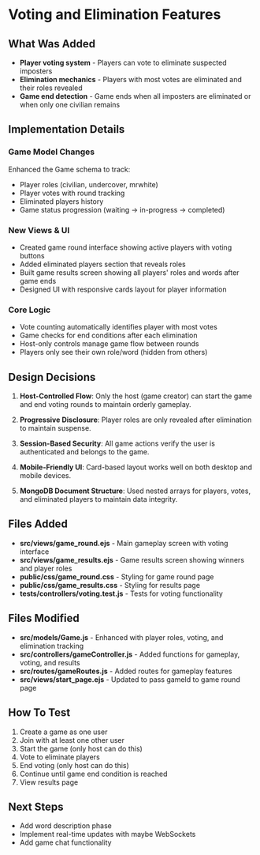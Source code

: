 # Voting and Elimination Features

## What Was Added

- **Player voting system** - Players can vote to eliminate suspected imposters
- **Elimination mechanics** - Players with most votes are eliminated and their roles revealed
- **Game end detection** - Game ends when all imposters are eliminated or when only one civilian remains

## Implementation Details

### Game Model Changes

Enhanced the Game schema to track:

- Player roles (civilian, undercover, mrwhite)
- Player votes with round tracking
- Eliminated players history
- Game status progression (waiting → in-progress → completed)

### New Views & UI

- Created game round interface showing active players with voting buttons
- Added eliminated players section that reveals roles
- Built game results screen showing all players' roles and words after game ends
- Designed UI with responsive cards layout for player information

### Core Logic

- Vote counting automatically identifies player with most votes
- Game checks for end conditions after each elimination
- Host-only controls manage game flow between rounds
- Players only see their own role/word (hidden from others)

## Design Decisions

1. **Host-Controlled Flow**: Only the host (game creator) can start the game and end voting rounds to maintain orderly gameplay.

2. **Progressive Disclosure**: Player roles are only revealed after elimination to maintain suspense.

3. **Session-Based Security**: All game actions verify the user is authenticated and belongs to the game.

4. **Mobile-Friendly UI**: Card-based layout works well on both desktop and mobile devices.

5. **MongoDB Document Structure**: Used nested arrays for players, votes, and eliminated players to maintain data integrity.

## Files Added

- **src/views/game_round.ejs** - Main gameplay screen with voting interface
- **src/views/game_results.ejs** - Game results screen showing winners and player roles
- **public/css/game_round.css** - Styling for game round page
- **public/css/game_results.css** - Styling for results page
- **tests/controllers/voting.test.js** - Tests for voting functionality

## Files Modified

- **src/models/Game.js** - Enhanced with player roles, voting, and elimination tracking
- **src/controllers/gameController.js** - Added functions for gameplay, voting, and results
- **src/routes/gameRoutes.js** - Added routes for gameplay features
- **src/views/start_page.ejs** - Updated to pass gameId to game round page

## How To Test

1. Create a game as one user
2. Join with at least one other user
3. Start the game (only host can do this)
4. Vote to eliminate players
5. End voting (only host can do this)
6. Continue until game end condition is reached
7. View results page

## Next Steps

- Add word description phase
- Implement real-time updates with maybe WebSockets
- Add game chat functionality
